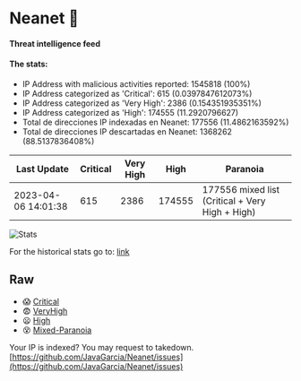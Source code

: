 # Neanet :hocho:
#### Threat intelligence feed
#### The stats:

- IP Address with malicious activities reported: 1545818 (100%)
- IP Address categorized as 'Critical':  615 (0.0397847612073%)
- IP Address categorized as 'Very High':  2386 (0.154351935351%)
- IP Address categorized as 'High':  174555 (11.2920796627)
- Total de direcciones IP indexadas en Neanet:  177556 (11.4862163592%)
- Total de direcciones IP descartadas en Neanet:  1368262 (88.5137836408%)

| Last Update | Critical | Very High | High | Paranoia |
| --- | --- | --- | --- | --- |
| 2023-04-06 14:01:38 | 615 | 2386 | 174555 | 177556 mixed list (Critical + Very High + High)|

![Stats](https://docs.google.com/spreadsheets/d/e/2PACX-1vSnaNMIXVabIpDJjufMlzH7poXnshF3mgd8Is1g9ytUEzVsP5my4Trn8f-xkoLLQ38xpL3HtmUexLo6/pubchart?oid=501124687&format=image)

For the historical stats go to: [link](/stats.csv)
## Raw
- :scream: [Critical](https://raw.githubusercontent.com/JavaGarcia/Neanet/master/blacklists/neanet_critical.txt)
- :fearful: [VeryHigh](https://raw.githubusercontent.com/JavaGarcia/Neanet/master/blacklists/neanet_veryHigh.txtt)
- :frowning: [High](https://raw.githubusercontent.com/JavaGarcia/Neanet/master/blacklists/neanet_high.txt)
- :dizzy_face: [Mixed-Paranoia](https://raw.githubusercontent.com/JavaGarcia/Neanet/master/blacklists/neanet_all.txt)


Your IP is indexed? You may request to takedown. [https://github.com/JavaGarcia/Neanet/issues](https://github.com/JavaGarcia/Neanet/issues)




























































































































































































































































































































































































































































































































































































































































































































































































































































































































































































































































































































































































































































































































































































































































































































































































































































































































































































































































































































































































































































































































































































































































































































































































































































































































































































































































































































































































































































































































































































































































































































































































































































































































































































































































































































































































































































































































































































































































































































































































































































































































































































































































































































































































































































































































































































































































































































































































































































































































































































































































































































































































































































































































































































































































































































































































































































































































































































































































































































































































































































































































































































































































































































































































































































































































































































































































































































































































































































































































































































































































































































































































































































































































































































































































































































































































































































































































































































































































































































































































































































































































































































































































































































































































































































































































































































































































































































































































































































































































































































































































































































































































































































































































































































































































































































































































































































































































































































































































































































































































































































































































































































































































































































































































































































































































































































































